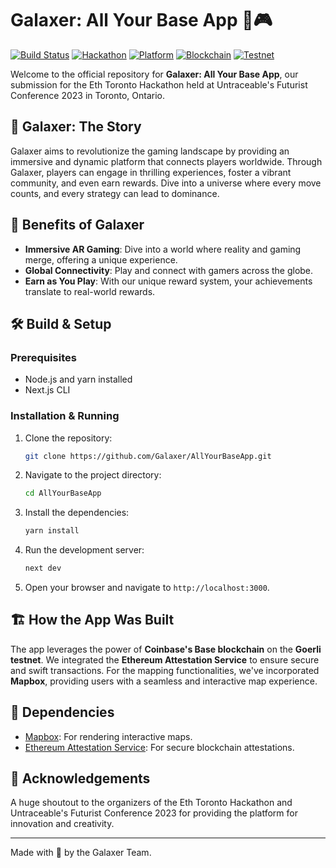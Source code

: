
# Galaxer: All Your Base App 🌌🎮

[![Build Status](https://img.shields.io/badge/build-passing-brightgreen)](https://galaxer.com)
[![Hackathon](https://img.shields.io/badge/hackathon-EthToronto2023-blue)](https://futuristconference.com)
[![Platform](https://img.shields.io/badge/platform-Next.js-lightgrey)](https://nextjs.org/)
[![Blockchain](https://img.shields.io/badge/blockchain-Coinbase's%20Base-orange)](https://coinbase.com)
[![Testnet](https://img.shields.io/badge/testnet-Goerli-yellow)](https://goerli.net/)

Welcome to the official repository for **Galaxer: All Your Base App**, our submission for the Eth Toronto Hackathon held at Untraceable's Futurist Conference 2023 in Toronto, Ontario.

## 🌠 Galaxer: The Story

Galaxer aims to revolutionize the gaming landscape by providing an immersive and dynamic platform that connects players worldwide. Through Galaxer, players can engage in thrilling experiences, foster a vibrant community, and even earn rewards. Dive into a universe where every move counts, and every strategy can lead to dominance.

## 🚀 Benefits of Galaxer

- **Immersive AR Gaming**: Dive into a world where reality and gaming merge, offering a unique experience.
- **Global Connectivity**: Play and connect with gamers across the globe.
- **Earn as You Play**: With our unique reward system, your achievements translate to real-world rewards.

## 🛠️ Build & Setup

### Prerequisites

- Node.js and yarn installed
- Next.js CLI

### Installation & Running

1. Clone the repository:
   ```bash
   git clone https://github.com/Galaxer/AllYourBaseApp.git
   ```

2. Navigate to the project directory:
   ```bash
   cd AllYourBaseApp
   ```

3. Install the dependencies:
   ```bash
   yarn install
   ```

4. Run the development server:
   ```bash
   next dev
   ```

5. Open your browser and navigate to `http://localhost:3000`.

## 🏗️ How the App Was Built

The app leverages the power of **Coinbase's Base blockchain** on the **Goerli testnet**. We integrated the **Ethereum Attestation Service** to ensure secure and swift transactions. For the mapping functionalities, we've incorporated **Mapbox**, providing users with a seamless and interactive map experience.

## 📜 Dependencies

- [Mapbox](https://mapbox.com/): For rendering interactive maps.
- [Ethereum Attestation Service](https://ethereum.org/): For secure blockchain attestations.


## 📣 Acknowledgements

A huge shoutout to the organizers of the Eth Toronto Hackathon and Untraceable's Futurist Conference 2023 for providing the platform for innovation and creativity.

---

Made with 💙 by the Galaxer Team.


